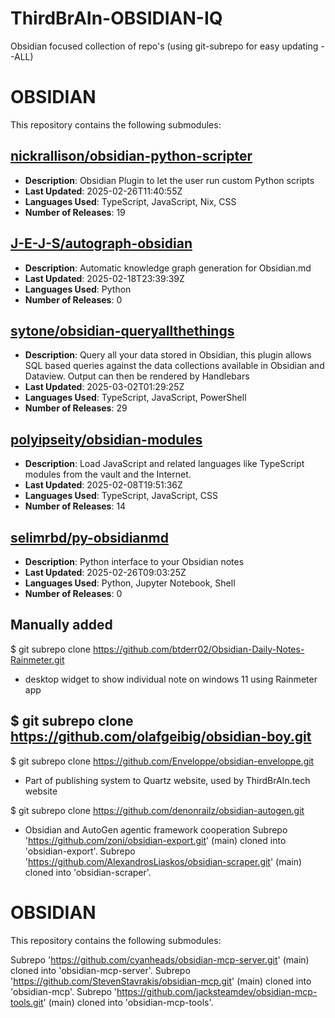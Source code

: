 # ThirdBrAIn-OBSIDIAN-IQ
Obsidian focused collection of repo's (using git-subrepo for easy updating --ALL)
# OBSIDIAN

This repository contains the following submodules:

## [nickrallison/obsidian-python-scripter](https://github.com/nickrallison/obsidian-python-scripter)
- **Description**: Obsidian Plugin to let the user run custom Python scripts
- **Last Updated**: 2025-02-26T11:40:55Z
- **Languages Used**: TypeScript, JavaScript, Nix, CSS
- **Number of Releases**: 19

## [J-E-J-S/autograph-obsidian](https://github.com/J-E-J-S/autograph-obsidian)
- **Description**: Automatic knowledge graph generation for Obsidian.md
- **Last Updated**: 2025-02-18T23:39:39Z
- **Languages Used**: Python
- **Number of Releases**: 0

## [sytone/obsidian-queryallthethings](https://github.com/sytone/obsidian-queryallthethings)
- **Description**: Query all your data stored in Obsidian, this plugin allows SQL based queries against the data collections available in Obsidian and Dataview. Output can then be rendered by Handlebars
- **Last Updated**: 2025-03-02T01:29:25Z
- **Languages Used**: TypeScript, JavaScript, PowerShell
- **Number of Releases**: 29

## [polyipseity/obsidian-modules](https://github.com/polyipseity/obsidian-modules)
- **Description**: Load JavaScript and related languages like TypeScript modules from the vault and the Internet.
- **Last Updated**: 2025-02-08T19:51:36Z
- **Languages Used**: TypeScript, JavaScript, CSS
- **Number of Releases**: 14

## [selimrbd/py-obsidianmd](https://github.com/selimrbd/py-obsidianmd)
- **Description**: Python interface to your Obsidian notes
- **Last Updated**: 2025-02-26T09:03:25Z
- **Languages Used**: Python, Jupyter Notebook, Shell
- **Number of Releases**: 0

## Manually added
$ git subrepo clone https://github.com/btderr02/Obsidian-Daily-Notes-Rainmeter.git
- desktop widget to show individual note on windows 11 using Rainmeter app

$ git subrepo clone https://github.com/olafgeibig/obsidian-boy.git
- 

$ git subrepo clone https://github.com/Enveloppe/obsidian-enveloppe.git
- Part of publishing system to Quartz website, used by ThirdBrAIn.tech website

$ git subrepo clone https://github.com/denonrailz/obsidian-autogen.git
- Obsidian and AutoGen agentic framework cooperation
Subrepo 'https://github.com/zoni/obsidian-export.git' (main) cloned into 'obsidian-export'.
Subrepo 'https://github.com/AlexandrosLiaskos/obsidian-scraper.git' (main) cloned into 'obsidian-scraper'.
# OBSIDIAN

This repository contains the following submodules:

Subrepo 'https://github.com/cyanheads/obsidian-mcp-server.git' (main) cloned into 'obsidian-mcp-server'.
Subrepo 'https://github.com/StevenStavrakis/obsidian-mcp.git' (main) cloned into 'obsidian-mcp'.
Subrepo 'https://github.com/jacksteamdev/obsidian-mcp-tools.git' (main) cloned into 'obsidian-mcp-tools'.
